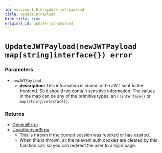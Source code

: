 ```yaml
---
id: version-1.0.X-update-jwt-payload
title: UpdateJWTPayload
hide_title: true
original_id: update-jwt-payload
---
```


# `UpdateJWTPayload(newJWTPayload map[string]interface{}) error`

### Parameters
- `newJWTPayload`
    - **description:** This information is stored in the JWT sent to the frontend. So it should not contain sensitive information. The values in the map can be any of the primitive types, an `[]interface{}` or `map[string]interface{}`.

### Returns
- [GeneralError](../error-handling/general-error)
- [UnauthorisedError](../error-handling/unauthorised)
    - This is thrown if the current session was revoked or has expired.
    - When this is thrown, all the relevant auth cookies are cleared by this function call, so you can redirect the user to a login page.